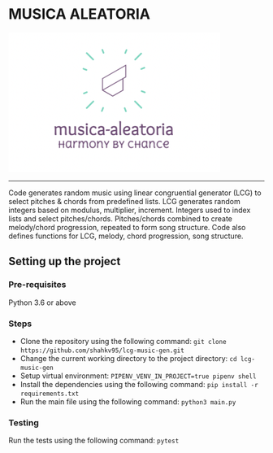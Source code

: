 # MUSICA ALEATORIA

<img src="https://github.com/shahkv95/musica-aleatoria/blob/main/assets/musica.png">

<hr>

Code generates random music using linear congruential generator (LCG) to select pitches & chords from predefined lists. LCG generates random integers based on modulus, multiplier, increment. Integers used to index lists and select pitches/chords. Pitches/chords combined to create melody/chord progression, repeated to form song structure. Code also defines functions for LCG, melody, chord progression, song structure.

## Setting up the project

### Pre-requisites

Python 3.6 or above

### Steps

- Clone the repository using the following command:
  `git clone https://github.com/shahkv95/lcg-music-gen.git`
- Change the current working directory to the project directory:
  `cd lcg-music-gen`
- Setup virtual environment: `PIPENV_VENV_IN_PROJECT=true pipenv shell`
- Install the dependencies using the following command:
  `pip install -r requirements.txt`
- Run the main file using the following command:
  `python3 main.py`

### Testing

Run the tests using the following command:
`pytest`